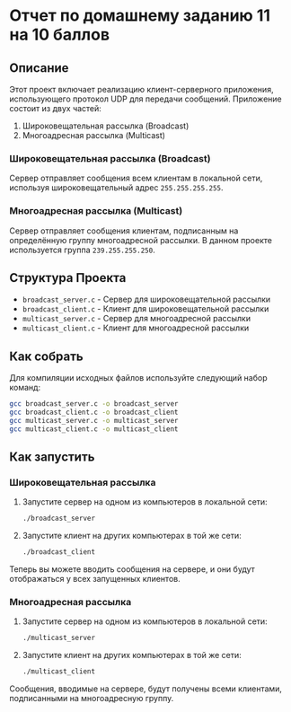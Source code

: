 # Отчет по домашнему заданию 11 на 10 баллов

## Описание

Этот проект включает реализацию клиент-серверного приложения, использующего протокол UDP для передачи сообщений. Приложение состоит из двух частей:
1. Широковещательная рассылка (Broadcast)
2. Многоадресная рассылка (Multicast)

### Широковещательная рассылка (Broadcast)
Сервер отправляет сообщения всем клиентам в локальной сети, используя широковещательный адрес `255.255.255.255`.

### Многоадресная рассылка (Multicast)
Сервер отправляет сообщения клиентам, подписанным на определённую группу многоадресной рассылки. В данном проекте используется группа `239.255.255.250`.

## Структура Проекта

- `broadcast_server.c` - Сервер для широковещательной рассылки
- `broadcast_client.c` - Клиент для широковещательной рассылки
- `multicast_server.c` - Сервер для многоадресной рассылки
- `multicast_client.c` - Клиент для многоадресной рассылки

## Как собрать

Для компиляции исходных файлов используйте следующий набор команд:

```sh
gcc broadcast_server.c -o broadcast_server
gcc broadcast_client.c -o broadcast_client
gcc multicast_server.c -o multicast_server
gcc multicast_client.c -o multicast_client
```

## Как запустить

### Широковещательная рассылка

1. Запустите сервер на одном из компьютеров в локальной сети:
    ```sh
    ./broadcast_server
    ```
2. Запустите клиент на других компьютерах в той же сети:
    ```sh
    ./broadcast_client
    ```

Теперь вы можете вводить сообщения на сервере, и они будут отображаться у всех запущенных клиентов.

### Многоадресная рассылка

1. Запустите сервер на одном из компьютеров в локальной сети:
    ```sh
    ./multicast_server
    ```
2. Запустите клиент на других компьютерах в той же сети:
    ```sh
    ./multicast_client
    ```

Сообщения, вводимые на сервере, будут получены всеми клиентами, подписанными на многоадресную группу.